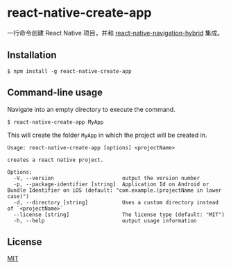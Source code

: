 # react-native-create-app

一行命令创建 React Native 项目，并和 [react-native-navigation-hybrid](https://github.com/listenzz/react-native-navigation-hybrid) 集成。

## Installation

```
$ npm install -g react-native-create-app
```

## Command-line usage

Navigate into an empty directory to execute the command.

```
$ react-native-create-app MyApp
```

This will create the folder `MyApp` in which the project will be created in.

```
Usage: react-native-create-app [options] <projectName>

creates a react native project.

Options:
  -V, --version                      output the version number
  -p, --package-identifier [string]  Application Id on Android or Bundle Identifier on iOS (default: "com.example.(projectName in lower case)")
  -d, --directory [string]           Uses a custom directory instead of `<projectName>`
  --license [string]                 The license type (default: "MIT")
  -h, --help                         output usage information
```

## License

[MIT](./LICENSE)
